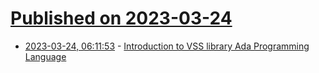 # [Published on 2023-03-24](index.md)

* [2023-03-24, 06:11:53](https://lobste.rs/s/4jxdrp/introduction_vss_library_ada) - [Introduction to VSS library Ada Programming Language](https://blog.adacore.com/introduction-to-vss-library)
